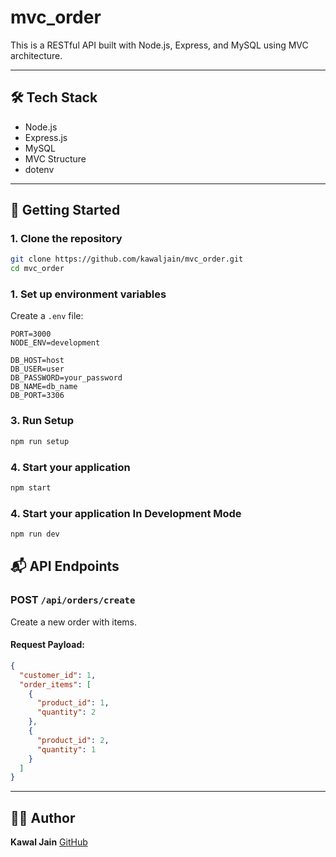 # mvc_order

This is a RESTful API built with Node.js, Express, and MySQL using MVC architecture. 

---

## 🛠️ Tech Stack

- Node.js
- Express.js
- MySQL
- MVC Structure
- dotenv

---

## 🚀 Getting Started

### 1. Clone the repository

```bash
git clone https://github.com/kawaljain/mvc_order.git
cd mvc_order

````

### 1. Set up environment variables

Create a `.env` file:

```env
PORT=3000
NODE_ENV=development

DB_HOST=host
DB_USER=user
DB_PASSWORD=your_password
DB_NAME=db_name
DB_PORT=3306

```


### 3. Run Setup

```bash
npm run setup
```

### 4. Start your application

```bash
npm start
```
### 4. Start your application In Development Mode

```bash
npm run dev
```


## 📬 API Endpoints

### POST `/api/orders/create`

Create a new order with items.

#### Request Payload:

```json
{
  "customer_id": 1,
  "order_items": [
    {
      "product_id": 1,
      "quantity": 2
    },
    {
      "product_id": 2,
      "quantity": 1
    }
  ]
}
```

---

## 👨‍💻 Author

**Kawal Jain**
[GitHub](https://github.com/kawaljain)
